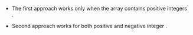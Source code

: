 - The first approach works only when the array contains positive integers .

- Second approach works for both positive and negative integer .
